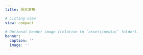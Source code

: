 ```yaml
---
title: 信息发布

# Listing view
view: compact

# Optional header image (relative to `assets/media/` folder).
banner:
  caption: ''
  image: ''
---
```

